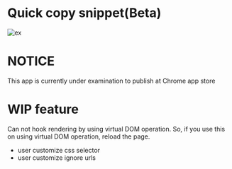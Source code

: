 # Quick copy snippet(Beta)

![ex](https://user-images.githubusercontent.com/33972190/59564845-8a311280-9086-11e9-824e-efff859843f6.gif)

# NOTICE

This app is currently under examination to publish at Chrome app store

# WIP feature

Can not hook rendering by using virtual DOM operation.
So, if you use this on using virtual DOM operation, reload the page.

- user customize css selector
- user customize ignore urls
